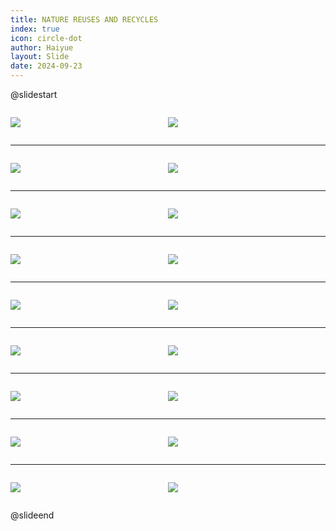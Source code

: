```yaml
---
title: NATURE REUSES AND RECYCLES
index: true
icon: circle-dot
author: Haiyue
layout: Slide
date: 2024-09-23
---
```

 
@slidestart

<div style="display:flex">
<div style="flex:1">

![](/reading/english/Level-R/NATURE%20REUSES%20AND%20RECYCLES/001.webp)
</div>
<div style="flex:1">

![](/reading/english/Level-R/NATURE%20REUSES%20AND%20RECYCLES/002.webp)
</div>
</div>

---

<div style="display:flex">
<div style="flex:1">

![](/reading/english/Level-R/NATURE%20REUSES%20AND%20RECYCLES/003.webp)
</div>
<div style="flex:1">

![](/reading/english/Level-R/NATURE%20REUSES%20AND%20RECYCLES/004.webp)
</div>
</div>

---

<div style="display:flex">
<div style="flex:1">

![](/reading/english/Level-R/NATURE%20REUSES%20AND%20RECYCLES/005.webp)
</div>
<div style="flex:1">

![](/reading/english/Level-R/NATURE%20REUSES%20AND%20RECYCLES/006.webp)
</div>
</div>

---

<div style="display:flex">
<div style="flex:1">

![](/reading/english/Level-R/NATURE%20REUSES%20AND%20RECYCLES/007.webp)
</div>
<div style="flex:1">

![](/reading/english/Level-R/NATURE%20REUSES%20AND%20RECYCLES/008.webp)
</div>
</div>

---

<div style="display:flex">
<div style="flex:1">

![](/reading/english/Level-R/NATURE%20REUSES%20AND%20RECYCLES/009.webp)
</div>
<div style="flex:1">

![](/reading/english/Level-R/NATURE%20REUSES%20AND%20RECYCLES/010.webp)
</div>
</div>

---

<div style="display:flex">
<div style="flex:1">

![](/reading/english/Level-R/NATURE%20REUSES%20AND%20RECYCLES/011.webp)
</div>
<div style="flex:1">

![](/reading/english/Level-R/NATURE%20REUSES%20AND%20RECYCLES/012.webp)
</div>
</div>

---

<div style="display:flex">
<div style="flex:1">

![](/reading/english/Level-R/NATURE%20REUSES%20AND%20RECYCLES/013.webp)
</div>
<div style="flex:1">

![](/reading/english/Level-R/NATURE%20REUSES%20AND%20RECYCLES/014.webp)
</div>
</div>

---

<div style="display:flex">
<div style="flex:1">

![](/reading/english/Level-R/NATURE%20REUSES%20AND%20RECYCLES/015.webp)
</div>
<div style="flex:1">

![](/reading/english/Level-R/NATURE%20REUSES%20AND%20RECYCLES/016.webp)
</div>
</div>

---

<div style="display:flex">
<div style="flex:1">

![](/reading/english/Level-R/NATURE%20REUSES%20AND%20RECYCLES/017.webp)
</div>
<div style="flex:1">

![](/reading/english/Level-R/NATURE%20REUSES%20AND%20RECYCLES/018.webp)
</div>
</div>

@slideend